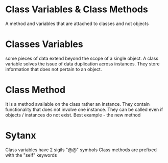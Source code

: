 # Class Variables & Class Methods
A method and variables that are attached to classes and not objects

# Classes Variables
some pieces of data extend beyond the scope of a single object.
A class variable solves the issue of data duplication across instances.
They store information that does not pertain to an object.

# Class Method
It is a method available on the class rather an instance.
They contain functionality that does not involve one instance.
They can be called even if objects / instances do not exist.
Best example - the new method

# Sytanx
Class variables have 2 sigils "@@" symbols
Class methods are prefixed with the "self" keywords
